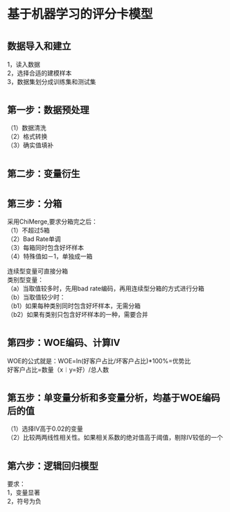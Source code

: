 ﻿基于机器学习的评分卡模型
====  
#
数据导入和建立 
-------
1，读入数据<br> 
2，选择合适的建模样本<br> 
3，数据集划分成训练集和测试集<br> 
#
第一步：数据预处理
-------
（1）数据清洗<br> 
（2）格式转换<br> 
（3）确实值填补<br> 
#
第二步：变量衍生
-------
#
第三步：分箱
-------
采用ChiMerge,要求分箱完之后：<br> 
（1）不超过5箱<br> 
（2）Bad Rate单调<br> 
（3）每箱同时包含好坏样本<br> 
（4）特殊值如－1，单独成一箱<br>

连续型变量可直接分箱<br> 
类别型变量：<br> 
（a）当取值较多时，先用bad rate编码，再用连续型分箱的方式进行分箱<br> 
（b）当取值较少时：<br> 
  （b1）如果每种类别同时包含好坏样本，无需分箱<br> 
  （b2）如果有类别只包含好坏样本的一种，需要合并<br> 
#
第四步：WOE编码、计算IV
-------
WOE的公式就是：WOE=ln(好客户占比/坏客户占比)*100%=优势比<br>
好客户占比=数量（x︱y=好）/总人数<br>
#
第五步：单变量分析和多变量分析，均基于WOE编码后的值
-------
（1）选择IV高于0.02的变量<br> 
（2）比较两两线性相关性。如果相关系数的绝对值高于阈值，剔除IV较低的一个
# 
第六步：逻辑回归模型
-------
要求：<br> 
1，变量显著<br> 
2，符号为负<br> 